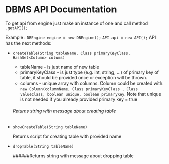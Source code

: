 # DBMS API Documentation
To get api from engine just make an instance of one and call method `.getAPI();`

Example : 
`DBEngine engine = new DBEngine();`
`API api = new API();`
API has the next methods:
* `createTable(String tableName, Class primaryKeyClass, HashSet<Column> colums)`
    * tableName - is just name of new table
    * primaryKeyClass - is just type (e.g. int, string, ...) of primary key of table, it should be provided once or 
    exception will be thrown.
    * columns - unique array with columns. Column could be created with: `new Column(columnName, Class primaryKeyClass
    , Class valueClass, boolean unique, boolean primaryKey`.
        Note that unique is not needed if you already provided primary key = true
    
    ###### Returns string with message about creating table
        
* `showCreateTable(String tableName)`
    
    Returns script for creating table with provided name

* `dropTable(String tableName)`

    ######Returns string with message about dropping table
    